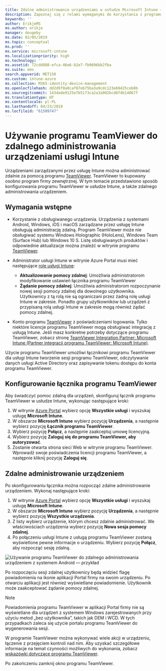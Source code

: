 ```yaml
---
title: Zdalne administrowanie urządzeniami w usłudze Microsoft Intune — Azure | Microsoft Docs
description: Zapoznaj się z rolami wymaganymi do korzystania z programu TeamViewer, sposobem instalowania łącznika programu TeamViewer oraz szczegółowymi wskazówkami dotyczącymi zdalnego administrowania urządzeniami w usłudze Microsoft Intune w witrynie Azure Portal
keywords: ''
author: ErikjeMS
ms.author: erikje
manager: dougeby
ms.date: 02/05/2019
ms.topic: conceptual
ms.prod: ''
ms.service: microsoft-intune
ms.localizationpriority: high
ms.technology: ''
ms.assetid: 72cdd888-efca-46e6-b2e7-fb9696bb2fba
ms.suite: ems
search.appverid: MET150
ms.custom: intune-azure
ms.collection: M365-identity-device-management
ms.openlocfilehash: dd2d9f0a0caf87eb75ba3a9cdc123e69425ceb8b
ms.sourcegitcommit: 143dade9125e7b5173ca2a3a902bcd6f4b14067f
ms.translationtype: HT
ms.contentlocale: pl-PL
ms.lasthandoff: 04/23/2019
ms.locfileid: "61509747"
---
```

# <a name="use-teamviewer-to-remotely-administer-intune-devices"></a>Używanie programu TeamViewer do zdalnego administrowania urządzeniami usługi Intune

Urządzeniami zarządzanymi przez usługę Intune można administrować zdalnie za pomocą programu [TeamViewer](https://www.teamviewer.com). TeamViewer to kupowany osobno program firmy zewnętrznej. W tym temacie przedstawiono sposób konfigurowania programu TeamViewer w usłudze Intune, a także zdalnego administrowania urządzeniem. 

## <a name="prerequisites"></a>Wymagania wstępne

- Korzystanie z obsługiwanego urządzenia. Urządzenia z systemami Android, Windows, iOS i macOS zarządzane przez usługę Intune obsługują administrację zdalną. Program TeamViewer może nie obsługiwać systemu Windows Holographic (HoloLens), Windows Team (Surface Hub) lub Windows 10 S. Listę obsługiwanych produktów i odpowiednie aktualizacje można znaleźć w witrynie programu [TeamViewer](https://www.teamviewer.com).

- Administrator usługi Intune w witrynie Azure Portal musi mieć następujące [role usługi Intune](role-based-access-control.md):  

    - **Aktualizowanie pomocy zdalnej**: Umożliwia administratorom modyfikowanie ustawień łącznika programu TeamViewer
    - **Żądanie pomocy zdalnej**: Umożliwia administratorom rozpoczynanie nowej sesji pomocy zdalnej dla dowolnego użytkownika. Użytkownicy z tą rolą nie są ograniczani przez żadną rolę usługi Intune w zakresie. Ponadto grupy użytkowników lub urządzeń z przypisaną rolą usługi Intune w zakresie mogą również żądać pomocy zdalnej. 

- Konto programu [TeamViewer](https://www.teamviewer.com) z poświadczeniami logowania. Tylko niektóre licencje programu TeamViewer mogą obsługiwać integrację z usługą Intune. Jeśli masz konkretne potrzeby dotyczące programu TeamViewer, zobacz stronę [TeamViewer Integration Partner: Microsoft Intune (Partner integracji programu TeamViewer: Microsoft Intune)](https://www.teamviewer.com/integrations/microsoft-intune/).

Użycie programu TeamViewer umożliwi łącznikowi programu TeamViewer dla usługi Intune tworzenie sesji programu TeamViewer, odczytywanie danych usługi Active Directory oraz zapisywanie tokenu dostępu do konta programu TeamViewer.

## <a name="configure-the-teamviewer-connector"></a>Konfigurowanie łącznika programu TeamViewer

Aby świadczyć pomoc zdalną dla urządzeń, skonfiguruj łącznik programu TeamViewer w usłudze Intune, wykonując następujące kroki:

1. W witrynie [Azure Portal](https://portal.azure.com) wybierz opcję **Wszystkie usługi** i wyszukaj usługę **Microsoft Intune**.
2. W obszarze **Microsoft Intune** wybierz pozycję **Urządzenia**, a następnie wybierz pozycję **Łącznik programu TeamViewer**.
3. Wybierz pozycję **Połącz**, a następnie zaakceptuj umowę licencyjną.
4. Wybierz pozycję **Zaloguj się do programu TeamViewer, aby autoryzować**.
5. Zostanie otwarta strona sieci Web w witrynie programu TeamViewer. Wprowadź swoje poświadczenia licencji programu TeamViewer, a następnie kliknij pozycję **Zaloguj się**.

## <a name="remotely-administer-a-device"></a>Zdalne administrowanie urządzeniem

Po skonfigurowaniu łącznika można rozpocząć zdalne administrowanie urządzeniem. Wykonaj następujące kroki: 

1. W witrynie [Azure Portal](https://portal.azure.com) wybierz opcję **Wszystkie usługi** i wyszukaj usługę **Microsoft Intune**.
2. W obszarze **Microsoft Intune** wybierz pozycję **Urządzenia**, a następnie wybierz pozycję **Wszystkie urządzenia**.
3. Z listy wybierz urządzenie, którym chcesz zdalnie administrować. We właściwościach urządzenia wybierz pozycję **Nowa sesja pomocy zdalnej**.
4. Po połączeniu usługi Intune z usługą programu TeamViewer zostaną wyświetlone pewne informacje o urządzeniu. Wybierz pozycję **Połącz**, aby rozpocząć sesję zdalną.

![Używanie programu TeamViewer do zdalnego administrowania urządzeniem z systemem Android — przykład](./media/android-teamviewer.png)

Po rozpoczęciu sesji zdalnej użytkownicy będą widzieć flagę powiadomienia na ikonie aplikacji Portal firmy na swoim urządzeniu. Po otwarciu aplikacji jest również wyświetlane powiadomienie. Użytkownik może zaakceptować żądanie pomocy zdalnej.

> [!NOTE]
> Powiadomienia programu TeamViewer w aplikacji Portal firmy nie są wyświetlane dla urządzeń z systemem Windows zarejestrowanych przy użyciu metod „bez użytkownika”, takich jak DEM i WCD. W tych przypadkach zaleca się użycie portalu programu TeamViewer do wygenerowania sesji.

W programie TeamViewer można wykonywać wiele akcji w urządzeniu, łączenie z przejęciem kontroli nad nim. Aby uzyskać szczegółowe informacje na temat czynności możliwych do wykonania, zobacz [wskazówki dotyczące programu TeamViewer](https://www.teamviewer.com/support/documents/).

Po zakończeniu zamknij okno programu TeamViewer.
